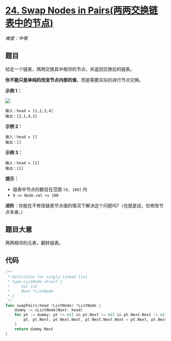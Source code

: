# [24. Swap Nodes in Pairs(两两交换链表中的节点)](https://leetcode-cn.com/problems/swap-nodes-in-pairs/)

*难度：中等*


## 题目

给定一个链表，两两交换其中相邻的节点，并返回交换后的链表。

**你不能只是单纯的改变节点内部的值**，而是需要实际的进行节点交换。


**示例 1：**

![](https://assets.leetcode.com/uploads/2020/10/03/swap_ex1.jpg)

```
输入：head = [1,2,3,4]
输出：[2,1,4,3]
```

**示例 2：**
```
输入：head = []
输出：[]
```

**示例 3：**
```
输入：head = [1]
输出：[1]
```

**提示：**

- 链表中节点的数目在范围 `[0, 100]` 内
- `0 <= Node.val <= 100`
 

**进阶**：你能在不修改链表节点值的情况下解决这个问题吗?（也就是说，仅修改节点本身。）


## 题目大意

两两相邻的元素，翻转链表。

## 代码

```go
/**
 * Definition for singly-linked list.
 * type ListNode struct {
 *     Val int
 *     Next *ListNode
 * }
 */
func swapPairs(head *ListNode) *ListNode {
	dummy := &ListNode{Next: head}
	for pt := dummy; pt != nil && pt.Next != nil && pt.Next.Next != nil; {
		pt, pt.Next, pt.Next.Next, pt.Next.Next.Next = pt.Next, pt.Next.Next, pt.Next.Next.Next, pt.Next
	}
	return dummy.Next
}
```